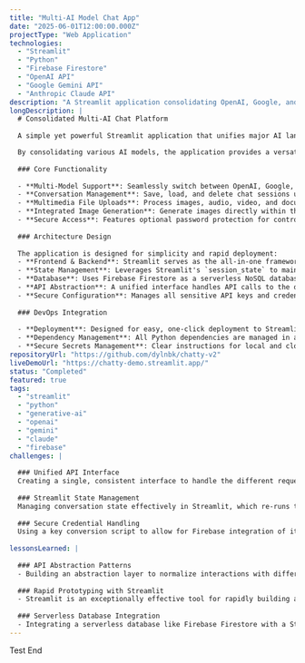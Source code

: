 ```yaml
---
title: "Multi-AI Model Chat App"
date: "2025-06-01T12:00:00.000Z"
projectType: "Web Application"
technologies:
  - "Streamlit"
  - "Python"
  - "Firebase Firestore"
  - "OpenAI API"
  - "Google Gemini API"
  - "Anthropic Claude API"
description: "A Streamlit application consolidating OpenAI, Google, and Anthropic models into a single chat interface with persistent storage via Firebase."
longDescription: |
  # Consolidated Multi-AI Chat Platform
  
  A simple yet powerful Streamlit application that unifies major AI language models from OpenAI, Google, and Anthropic into a single, cohesive chat interface.

  By consolidating various AI models, the application provides a versatile tool for comparison and use, while its open-source nature offers a clear blueprint for developers looking to build similar multi-provider AI solutions.
  
  ### Core Functionality
  
  - **Multi-Model Support**: Seamlessly switch between OpenAI, Google, and Anthropic models.
  - **Conversation Management**: Save, load, and delete chat sessions using Firebase Firestore for persistent storage.
  - **Multimedia File Uploads**: Process images, audio, video, and documents, with support varying by the selected AI model's capabilities.
  - **Integrated Image Generation**: Generate images directly within the chat using OpenAI's DALL·E via a simple `/image` command.
  - **Secure Access**: Features optional password protection for controlled access.
  
  ### Architecture Design
  
  The application is designed for simplicity and rapid deployment:
  - **Frontend & Backend**: Streamlit serves as the all-in-one framework for both the user interface and backend logic.
  - **State Management**: Leverages Streamlit's `session_state` to maintain conversation history and application state during user interaction.
  - **Database**: Uses Firebase Firestore as a serverless NoSQL database for storing and retrieving user conversations.
  - **API Abstraction**: A unified interface handles API calls to the different AI providers, normalizing their diverse request/response structures.
  - **Secure Configuration**: Manages all sensitive API keys and credentials using Streamlit's built-in secrets management (`secrets.toml`).
  
  ### DevOps Integration
  
  - **Deployment**: Designed for easy, one-click deployment to Streamlit Cloud.
  - **Dependency Management**: All Python dependencies are managed in a `requirements.txt` file.
  - **Secure Secrets Management**: Clear instructions for local and cloud deployment to ensure API keys are never exposed in the repository.
repositoryUrl: "https://github.com/dylnbk/chatty-v2"
liveDemoUrl: "https://chatty-demo.streamlit.app/"
status: "Completed"
featured: true
tags:
  - "streamlit"
  - "python"
  - "generative-ai"
  - "openai"
  - "gemini"
  - "claude"
  - "firebase"
challenges: |
  
  ### Unified API Interface
  Creating a single, consistent interface to handle the different request formats, response structures, and file upload capabilities for three distinct AI providers (OpenAI, Google, Anthropic) required significant abstraction.
  
  ### Streamlit State Management
  Managing conversation state effectively in Streamlit, which re-runs the entire script on each user interaction, necessitated careful and deliberate use of `st.session_state` to ensure a smooth and persistent chat experience.
  
  ### Secure Credential Handling
  Using a key conversion script to allow for Firebase integration of its service account key with Stremalit secrets.
  
lessonsLearned: |
  
  ### API Abstraction Patterns
  - Building an abstraction layer to normalize interactions with different external APIs is a powerful technique that makes the application cleaner and far easier to extend with new models or providers in the future.
  
  ### Rapid Prototyping with Streamlit
  - Streamlit is an exceptionally effective tool for rapidly building and deploying AI and data-centric web applications. However, understanding its execution model and state management patterns is crucial for building anything beyond a simple script.
  
  ### Serverless Database Integration
  - Integrating a serverless database like Firebase Firestore with a Streamlit application is a highly effective pattern. It provides robust, persistent storage without the complexity of managing a traditional database server, making it ideal for fast-paced development.
---
```

Test End